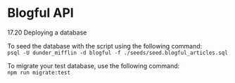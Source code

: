 # Blogful API

17.20 Deploying a database

To seed the database with the script using the following command:  
    `psql -U dunder_mifflin -d blogful -f ./seeds/seed.blogful_articles.sql`

To migrate your test database, use the following command:  
    `npm run migrate:test`

  
  


